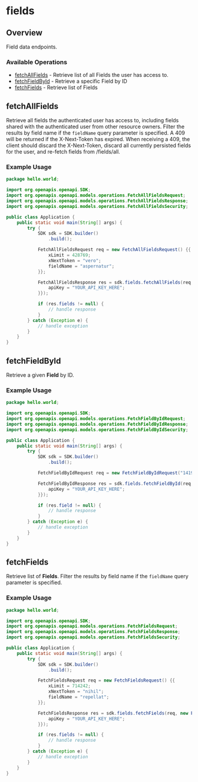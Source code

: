 # fields

## Overview

Field data endpoints.

### Available Operations

* [fetchAllFields](#fetchallfields) - Retrieve list of all Fields the user has access to.
* [fetchFieldById](#fetchfieldbyid) - Retrieve a specific Field by ID
* [fetchFields](#fetchfields) - Retrieve list of Fields

## fetchAllFields

Retrieve all fields the authenticated user has access to, including fields shared with the authenticated user from other resource owners. Filter the results by field name if the `fieldName` query parameter is specified.
A 409 will be returned if the X-Next-Token has expired. When receiving a 409, the client should discard the X-Next-Token, discard all currently persisted fields for the user, and re-fetch fields from /fields/all.

### Example Usage

```java
package hello.world;

import org.openapis.openapi.SDK;
import org.openapis.openapi.models.operations.FetchAllFieldsRequest;
import org.openapis.openapi.models.operations.FetchAllFieldsResponse;
import org.openapis.openapi.models.operations.FetchAllFieldsSecurity;

public class Application {
    public static void main(String[] args) {
        try {
            SDK sdk = SDK.builder()
                .build();

            FetchAllFieldsRequest req = new FetchAllFieldsRequest() {{
                xLimit = 428769;
                xNextToken = "vero";
                fieldName = "aspernatur";
            }};            

            FetchAllFieldsResponse res = sdk.fields.fetchAllFields(req, new FetchAllFieldsSecurity() {{
                apiKey = "YOUR_API_KEY_HERE";
            }});

            if (res.fields != null) {
                // handle response
            }
        } catch (Exception e) {
            // handle exception
        }
    }
}
```

## fetchFieldById

Retrieve a given **Field** by ID.

### Example Usage

```java
package hello.world;

import org.openapis.openapi.SDK;
import org.openapis.openapi.models.operations.FetchFieldByIdRequest;
import org.openapis.openapi.models.operations.FetchFieldByIdResponse;
import org.openapis.openapi.models.operations.FetchFieldByIdSecurity;

public class Application {
    public static void main(String[] args) {
        try {
            SDK sdk = SDK.builder()
                .build();

            FetchFieldByIdRequest req = new FetchFieldByIdRequest("14195989-0afa-4563-a251-6fe4c8b711e5");            

            FetchFieldByIdResponse res = sdk.fields.fetchFieldById(req, new FetchFieldByIdSecurity() {{
                apiKey = "YOUR_API_KEY_HERE";
            }});

            if (res.field != null) {
                // handle response
            }
        } catch (Exception e) {
            // handle exception
        }
    }
}
```

## fetchFields

Retrieve list of **Fields**. Filter the results by field name if the `fieldName` query parameter is specified.

### Example Usage

```java
package hello.world;

import org.openapis.openapi.SDK;
import org.openapis.openapi.models.operations.FetchFieldsRequest;
import org.openapis.openapi.models.operations.FetchFieldsResponse;
import org.openapis.openapi.models.operations.FetchFieldsSecurity;

public class Application {
    public static void main(String[] args) {
        try {
            SDK sdk = SDK.builder()
                .build();

            FetchFieldsRequest req = new FetchFieldsRequest() {{
                xLimit = 714242;
                xNextToken = "nihil";
                fieldName = "repellat";
            }};            

            FetchFieldsResponse res = sdk.fields.fetchFields(req, new FetchFieldsSecurity() {{
                apiKey = "YOUR_API_KEY_HERE";
            }});

            if (res.fields != null) {
                // handle response
            }
        } catch (Exception e) {
            // handle exception
        }
    }
}
```

